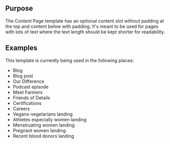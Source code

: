## Purpose
The Content Page template has an optional content slot without padding at the top and content below with padding. It's meant to be used for pages with lots of text where the text length should be kept shorter for readability.

## Examples
This template is currently being used in the following places:
* Blog
* Blog post
* Our Difference
* Podcast episode
* Meet Farmers
* Friends of Details
* Certifications
* Careers
* Vegans-vegetarians landing
* Athletes especially women landing
* Menstruating women landing
* Pregnant women landing
* Recent blood donors landing
